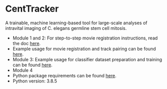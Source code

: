 # CentTracker
A trainable, machine learning-based tool for large-scale analyses of intravital imaging of C. elegans germline stem cell mitosis.

- Module 1 and 2: For step-to-step movie registration instructions, read the doc [here](https://github.com/yifnzhao/CENTRACKER/blob/master/how-to-register.md).
- Example usage for movie registration and track pairing can be found [here](https://github.com/yifnzhao/CENTRACKER/blob/master/src/register%20and%20pair.ipynb).
- Module 3: Example usage for classifier dataset preparation and training can be found [here](https://github.com/yifnzhao/CENTRACKER/blob/master/src/Dataset%20preparation%20and%20classifier%20training.ipynb).
- Module 4
- Python package requirements can be found [here](https://github.com/yifnzhao/CENTRACKER/blob/master/requirements.txt).
- Python version: 3.8.5
